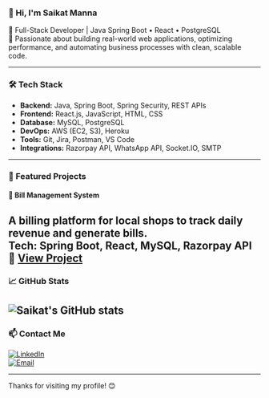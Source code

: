 ### 👋 Hi, I'm Saikat Manna

🚀 Full-Stack Developer | Java Spring Boot • React • PostgreSQL  
🧠 Passionate about building real-world web applications, optimizing performance, and automating business processes with clean, scalable code.

---

### 🛠️ Tech Stack

- **Backend:** Java, Spring Boot, Spring Security, REST APIs  
- **Frontend:** React.js, JavaScript, HTML, CSS  
- **Database:** MySQL, PostgreSQL  
- **DevOps:** AWS (EC2, S3), Heroku  
- **Tools:** Git, Jira, Postman, VS Code  
- **Integrations:** Razorpay API, WhatsApp API, Socket.IO, SMTP

---

### 📌 Featured Projects

#### 🧾 Bill Management System  
A billing platform for local shops to track daily revenue and generate bills.  
**Tech:** Spring Boot, React, MySQL, Razorpay API  
🔗 [View Project](https://github.com/saikat112/bill-management-system)
---

### 📈 GitHub Stats

![Saikat's GitHub stats](https://github-readme-stats.vercel.app/api?username=saikat112&show_icons=true&theme=radical)
---

### 📫 Contact Me

[![LinkedIn](https://img.shields.io/badge/LinkedIn-blue?style=flat&logo=linkedin)](https://www.linkedin.com/in/saikat-manna-52084614a)  
[![Email](https://img.shields.io/badge/Gmail-red?style=flat&logo=gmail)](mailto:saikatmanna112@gmail.com)

---

Thanks for visiting my profile! 😊
